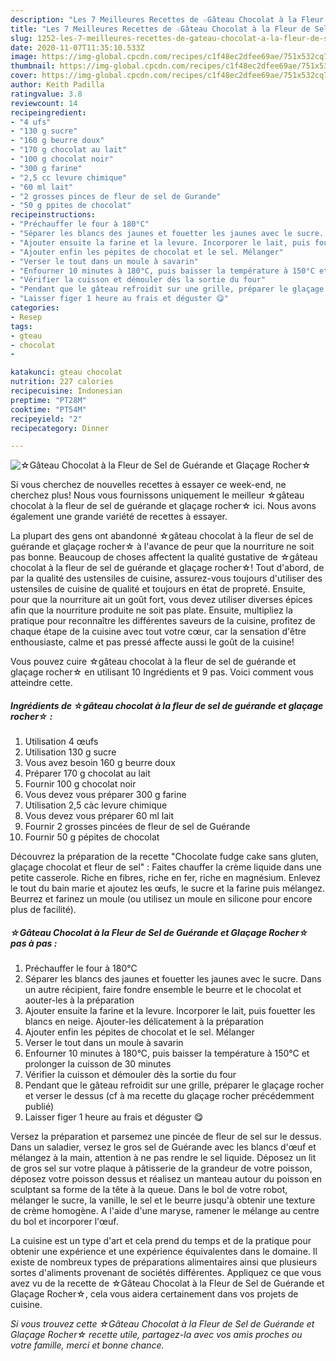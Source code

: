 ```yaml
---
description: "Les 7 Meilleures Recettes de ☆Gâteau Chocolat à la Fleur de Sel de Guérande et Glaçage Rocher☆"
title: "Les 7 Meilleures Recettes de ☆Gâteau Chocolat à la Fleur de Sel de Guérande et Glaçage Rocher☆"
slug: 1252-les-7-meilleures-recettes-de-gateau-chocolat-a-la-fleur-de-sel-de-guerande-et-glacage-rocher
date: 2020-11-07T11:35:10.533Z
image: https://img-global.cpcdn.com/recipes/c1f48ec2dfee69ae/751x532cq70/☆gateau-chocolat-a-la-fleur-de-sel-de-guerande-et-glacage-rocher☆-photo-principale-de-la-recette.jpg
thumbnail: https://img-global.cpcdn.com/recipes/c1f48ec2dfee69ae/751x532cq70/☆gateau-chocolat-a-la-fleur-de-sel-de-guerande-et-glacage-rocher☆-photo-principale-de-la-recette.jpg
cover: https://img-global.cpcdn.com/recipes/c1f48ec2dfee69ae/751x532cq70/☆gateau-chocolat-a-la-fleur-de-sel-de-guerande-et-glacage-rocher☆-photo-principale-de-la-recette.jpg
author: Keith Padilla
ratingvalue: 3.8
reviewcount: 14
recipeingredient:
- "4 ufs"
- "130 g sucre"
- "160 g beurre doux"
- "170 g chocolat au lait"
- "100 g chocolat noir"
- "300 g farine"
- "2,5 cc levure chimique"
- "60 ml lait"
- "2 grosses pinces de fleur de sel de Gurande"
- "50 g ppites de chocolat"
recipeinstructions:
- "Préchauffer le four à 180°C"
- "Séparer les blancs des jaunes et fouetter les jaunes avec le sucre. Dans un autre récipient, faire fondre ensemble le beurre et le chocolat et aouter-les à la préparation"
- "Ajouter ensuite la farine et la levure. Incorporer le lait, puis fouetter les blancs en neige. Ajouter-les délicatement à la préparation"
- "Ajouter enfin les pépites de chocolat et le sel. Mélanger"
- "Verser le tout dans un moule à savarin"
- "Enfourner 10 minutes à 180°C, puis baisser la température à 150°C et prolonger la cuisson de 30 minutes"
- "Vérifier la cuisson et démouler dès la sortie du four"
- "Pendant que le gâteau refroidit sur une grille, préparer le glaçage rocher et verser le dessus (cf à ma recette du glaçage rocher précédemment publié)"
- "Laisser figer 1 heure au frais et déguster 😋"
categories:
- Resep
tags:
- gteau
- chocolat
- 

katakunci: gteau chocolat  
nutrition: 227 calories
recipecuisine: Indonesian
preptime: "PT28M"
cooktime: "PT54M"
recipeyield: "2"
recipecategory: Dinner

---
```



![☆Gâteau Chocolat à la Fleur de Sel de Guérande et Glaçage Rocher☆](https://img-global.cpcdn.com/recipes/c1f48ec2dfee69ae/751x532cq70/☆gateau-chocolat-a-la-fleur-de-sel-de-guerande-et-glacage-rocher☆-photo-principale-de-la-recette.jpg)

Si vous cherchez de nouvelles recettes à essayer ce week-end, ne cherchez plus! Nous vous fournissons uniquement le meilleur ☆gâteau chocolat à la fleur de sel de guérande et glaçage rocher☆ ici. Nous avons également une grande variété de recettes à essayer.

La plupart des gens ont abandonné ☆gâteau chocolat à la fleur de sel de guérande et glaçage rocher☆ à l'avance de peur que la nourriture ne soit pas bonne. Beaucoup de choses affectent la qualité gustative de ☆gâteau chocolat à la fleur de sel de guérande et glaçage rocher☆! Tout d'abord, de par la qualité des ustensiles de cuisine, assurez-vous toujours d'utiliser des ustensiles de cuisine de qualité et toujours en état de propreté. Ensuite, pour que la nourriture ait un goût fort, vous devez utiliser diverses épices afin que la nourriture produite ne soit pas plate. Ensuite, multipliez la pratique pour reconnaître les différentes saveurs de la cuisine, profitez de chaque étape de la cuisine avec tout votre cœur, car la sensation d'être enthousiaste, calme et pas pressé affecte aussi le goût de la cuisine!

<!--inarticleads1-->

Vous pouvez cuire ☆gâteau chocolat à la fleur de sel de guérande et glaçage rocher☆ en utilisant 10 Ingrédients et 9 pas. Voici comment vous atteindre cette.

##### Ingrédients de ☆gâteau chocolat à la fleur de sel de guérande et glaçage rocher☆ :

1. Utilisation 4 œufs
1. Utilisation 130 g sucre
1. Vous avez besoin 160 g beurre doux
1. Préparer 170 g chocolat au lait
1. Fournir 100 g chocolat noir
1. Vous devez vous préparer 300 g farine
1. Utilisation 2,5 càc levure chimique
1. Vous devez vous préparer 60 ml lait
1. Fournir 2 grosses pincées de fleur de sel de Guérande
1. Fournir 50 g pépites de chocolat


Découvrez la préparation de la recette &#34;Chocolate fudge cake sans gluten, glaçage chocolat et fleur de sel&#34; : Faites chauffer la crème liquide dans une petite casserole. Riche en fibres, riche en fer, riche en magnésium. Enlevez le tout du bain marie et ajoutez les œufs, le sucre et la farine puis mélangez. Beurrez et farinez un moule (ou utilisez un moule en silicone pour encore plus de facilité). 

<!--inarticleads2-->

##### ☆Gâteau Chocolat à la Fleur de Sel de Guérande et Glaçage Rocher☆ pas à pas :

1. Préchauffer le four à 180°C
1. Séparer les blancs des jaunes et fouetter les jaunes avec le sucre. Dans un autre récipient, faire fondre ensemble le beurre et le chocolat et aouter-les à la préparation
1. Ajouter ensuite la farine et la levure. Incorporer le lait, puis fouetter les blancs en neige. Ajouter-les délicatement à la préparation
1. Ajouter enfin les pépites de chocolat et le sel. Mélanger
1. Verser le tout dans un moule à savarin
1. Enfourner 10 minutes à 180°C, puis baisser la température à 150°C et prolonger la cuisson de 30 minutes
1. Vérifier la cuisson et démouler dès la sortie du four
1. Pendant que le gâteau refroidit sur une grille, préparer le glaçage rocher et verser le dessus (cf à ma recette du glaçage rocher précédemment publié)
1. Laisser figer 1 heure au frais et déguster 😋


Versez la préparation et parsemez une pincée de fleur de sel sur le dessus. Dans un saladier, versez le gros sel de Guérande avec les blancs d&#39;œuf et mélangez à la main, attention à ne pas rendre le sel liquide. Déposez un lit de gros sel sur votre plaque à pâtisserie de la grandeur de votre poisson, déposez votre poisson dessus et réalisez un manteau autour du poisson en sculptant sa forme de la tête à la queue. Dans le bol de votre robot, mélanger le sucre, la vanille, le sel et le beurre jusqu&#39;à obtenir une texture de crème homogène. A l&#39;aide d&#39;une maryse, ramener le mélange au centre du bol et incorporer l&#39;œuf. 

<!--inarticleads1-->

<p>
La cuisine est un type d'art et cela prend du temps et de la pratique pour obtenir une expérience et une expérience équivalentes dans le domaine. Il existe de nombreux types de préparations alimentaires ainsi que plusieurs sortes d'aliments provenant de sociétés différentes. Appliquez ce que vous avez vu de la recette de ☆Gâteau Chocolat à la Fleur de Sel de Guérande et Glaçage Rocher☆, cela vous aidera certainement dans vos projets de cuisine.
</p>

<p>
<i>Si vous trouvez cette ☆Gâteau Chocolat à la Fleur de Sel de Guérande et Glaçage Rocher☆ recette utile, partagez-la avec vos amis proches ou votre famille, merci et bonne chance.</i>
</p>
